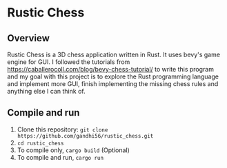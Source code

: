 # Rustic Chess

## Overview
Rustic Chess is a 3D chess application written in Rust. It uses bevy's game engine for GUI. I followed the tutorials from https://caballerocoll.com/blog/bevy-chess-tutorial/ to write this program and my goal with this project is to explore the Rust programming language and implement more GUI, finish implementing the missing chess rules and anything else I can think of.

## Compile and run
1. Clone this repository: `git clone https://github.com/gandhi56/rustic_chess.git`
2. `cd rustic_chess`
3. To compile only, `cargo build` (Optional)
4. To compile and run, `cargo run`


